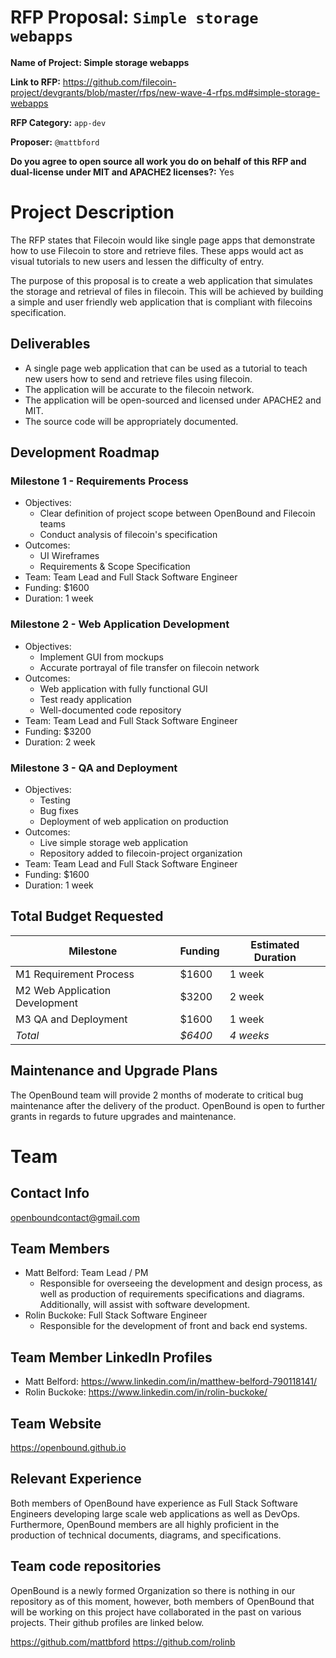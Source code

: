 # RFP Proposal: `Simple storage webapps`
 
**Name of Project: Simple storage webapps**
 
**Link to RFP:** https://github.com/filecoin-project/devgrants/blob/master/rfps/new-wave-4-rfps.md#simple-storage-webapps
 
**RFP Category:** `app-dev`
 
**Proposer:** `@mattbford`
 
**Do you agree to open source all work you do on behalf of this RFP and dual-license under MIT and APACHE2 licenses?:** Yes
 
# Project Description
 
The RFP states that Filecoin would like single page apps that demonstrate how to use Filecoin to store and retrieve files. These apps would act as visual tutorials to new users and lessen the difficulty of entry.
 
The purpose of this proposal is to create a web application that simulates the storage and retrieval of files in filecoin. This will be achieved by building a simple and user friendly web application that is compliant with filecoins specification.
 
 
## Deliverables
 
- A single page web application that can be used as a tutorial to teach new users how to send and retrieve files using filecoin.
- The application will be accurate to the filecoin network.
- The application will be open-sourced and licensed under APACHE2 and MIT.
- The source code will be appropriately documented.
 
## Development Roadmap
 
### Milestone 1 - Requirements Process
 
- Objectives:
   - Clear definition of project scope between OpenBound and Filecoin teams
   - Conduct analysis of filecoin's specification
- Outcomes:
   - UI Wireframes
   - Requirements & Scope Specification
- Team: Team Lead and Full Stack Software Engineer
- Funding: $1600
- Duration: 1 week
 
### Milestone 2 - Web Application Development
 
- Objectives:
   - Implement GUI from mockups
   - Accurate portrayal of file transfer on filecoin network
- Outcomes:
   - Web application with fully functional GUI
   - Test ready application
   - Well-documented code repository
- Team: Team Lead and Full Stack Software Engineer
- Funding: $3200
- Duration: 2 week
 
### Milestone 3 - QA and Deployment
 
- Objectives:
   - Testing
   - Bug fixes
   - Deployment of web application on production
- Outcomes:
   - Live simple storage web application
   - Repository added to filecoin-project organization
- Team: Team Lead and Full Stack Software Engineer
- Funding: $1600
- Duration: 1 week
 
## Total Budget Requested
 
| Milestone                     | Funding | Estimated Duration |
|-------------------------------|---------|--------------------|
| M1 Requirement Process        | $1600   | 1 week             |
| M2 Web Application Development| $3200   | 2 week             |
| M3 QA and Deployment          | $1600   | 1 week             |
| *Total*                       | *$6400* | *4 weeks*          |
 
## Maintenance and Upgrade Plans
 
The OpenBound team will provide 2 months of moderate to critical bug maintenance after the delivery of the product. OpenBound is open to further grants in regards to future upgrades and maintenance.
 
# Team
 
## Contact Info
 
openboundcontact@gmail.com
 
## Team Members
 
- Matt Belford: Team Lead / PM
   - Responsible for overseeing the development and design process, as well as production of requirements specifications and diagrams. Additionally, will assist with software development.
- Rolin Buckoke: Full Stack Software Engineer
   - Responsible for the development of front and back end systems.
 
## Team Member LinkedIn Profiles
 
- Matt Belford: https://www.linkedin.com/in/matthew-belford-790118141/
- Rolin Buckoke: https://www.linkedin.com/in/rolin-buckoke/
 
## Team Website
 
https://openbound.github.io
 
## Relevant Experience
 
Both members of OpenBound have experience as Full Stack Software Engineers developing large scale web applications as well as DevOps. Furthermore, OpenBound members are all highly proficient in the production of technical documents, diagrams, and specifications.
 
## Team code repositories
 
OpenBound is a newly formed Organization so there is nothing in our repository as of this moment, however, both members of OpenBound that will be working on this project have collaborated in
the past on various projects. Their github profiles are linked below.
 
https://github.com/mattbford
https://github.com/rolinb
 

